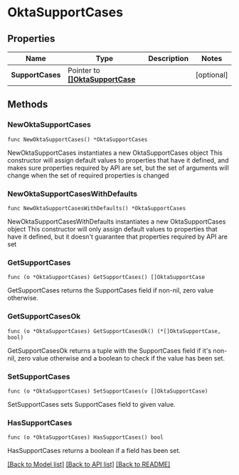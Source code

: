 # OktaSupportCases

## Properties

Name | Type | Description | Notes
------------ | ------------- | ------------- | -------------
**SupportCases** | Pointer to [**[]OktaSupportCase**](OktaSupportCase.md) |  | [optional] 

## Methods

### NewOktaSupportCases

`func NewOktaSupportCases() *OktaSupportCases`

NewOktaSupportCases instantiates a new OktaSupportCases object
This constructor will assign default values to properties that have it defined,
and makes sure properties required by API are set, but the set of arguments
will change when the set of required properties is changed

### NewOktaSupportCasesWithDefaults

`func NewOktaSupportCasesWithDefaults() *OktaSupportCases`

NewOktaSupportCasesWithDefaults instantiates a new OktaSupportCases object
This constructor will only assign default values to properties that have it defined,
but it doesn't guarantee that properties required by API are set

### GetSupportCases

`func (o *OktaSupportCases) GetSupportCases() []OktaSupportCase`

GetSupportCases returns the SupportCases field if non-nil, zero value otherwise.

### GetSupportCasesOk

`func (o *OktaSupportCases) GetSupportCasesOk() (*[]OktaSupportCase, bool)`

GetSupportCasesOk returns a tuple with the SupportCases field if it's non-nil, zero value otherwise
and a boolean to check if the value has been set.

### SetSupportCases

`func (o *OktaSupportCases) SetSupportCases(v []OktaSupportCase)`

SetSupportCases sets SupportCases field to given value.

### HasSupportCases

`func (o *OktaSupportCases) HasSupportCases() bool`

HasSupportCases returns a boolean if a field has been set.


[[Back to Model list]](../README.md#documentation-for-models) [[Back to API list]](../README.md#documentation-for-api-endpoints) [[Back to README]](../README.md)


